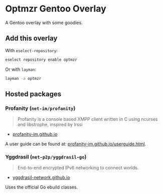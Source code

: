 # Optmzr Gentoo Overlay
A Gentoo overlay with some goodies.

## Add this overlay
With `eselect-repository`:

```bash
eselect repository enable optmzr
```

Or with `layman`:

```bash
layman -a optmzr
```

## Hosted packages
### Profanity (`net-im/profanity`)
> Profanity is a console based XMPP client written in C using ncurses and
> libstrophe, inspired by Irssi
 - [profanity-im.github.io](https://profanity-im.github.io/)

A user guide can be found at:
[profanity-im.github.io/userguide.html](https://profanity-im.github.io/userguide.html).

### Yggdrasil (`net-p2p/yggdrasil-go`)
> End-to-end encrypted IPv6 networking to connect worlds.
 - [yggdrasil-network.github.io](https://yggdrasil-network.github.io/)

Uses the official Go ebuild classes.

